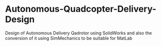 # Autonomous-Quadcopter-Delivery-Design
Design of  Autonomous Delivery Qadrotor using SolidWorks and also the conversion of it using SimMechanics to be suitable for MatLab

